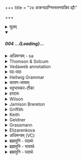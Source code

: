 +++
title = "२४ अक्रन्ददग्निस्स्तनयन्निव द्यौः"

+++
<details><summary>मूलम्</summary>

अक्र॑न्दद॒ग्निस्स्त॒नय॑न्निव॒ द्यौः क्षामा॒ रेरि॑हद्वी॒रुध॑स्सम॒ञ्जन्न् ।  
स॒द्यो ज॑ज्ञा॒नो वि हीमि॒द्धो अख्य॒दा रोद॑सी भा॒नुना॑ भात्य॒न्तः ।
</details>
<div class="js_include" includetitle="false" newlevelforh1="5" unfilled url="/vedAH_Rk/shAkalam/saMhitA/sarvASh_TIkAH/10/045/04_akrandadagniH_stanayanniva.md">
<details open><summary><h5>004 ...{Loading}...</h5></summary>
<details><summary>अधिमन्त्रम् - sa</summary>

- देवता - अग्निः
- ऋषिः - वत्सप्रिः
- छन्दः - त्रिष्टुप्
</details>
<details><summary>Thomson & Solcum</summary>

अ᳓क्रन्दद् अग्नि᳓ स्तन᳓यन्न् इव द्यउः᳓  
क्षा᳓मा रे᳓रिहद् वीरु᳓धः समञ्ज᳓न्  
सद्यो᳓ जज्ञानो᳓ वि᳓ ही᳓म् इद्धो᳓ अ᳓ख्यद्  
आ᳓ रो᳓दसी भानु᳓ना भाति अन्तः᳓
</details>
<details><summary>Vedaweb annotation</summary>

_________
**Strata**  
Cretic

_________
**Pāda-label**  
genre M  
genre M  
genre M  
genre M
_________
**Morph**  
agníḥ ← agní- (nominal stem)  
{case:NOM, gender:M, number:SG}

ákrandat ← √krand- (root)  
{number:SG, person:3, mood:IND, tense:IPRF, voice:ACT}

dyaúḥ ← dyú- ~ div- (nominal stem)  
{case:NOM, gender:M, number:SG}

iva ← iva (invariable)  
{}

stanáyan ← √stanⁱ- (root)  
{case:NOM, gender:M, number:SG, tense:PRS, voice:ACT}

kṣā́ma ← kṣā́man- (nominal stem)  
{case:ACC, gender:N, number:PL}

rérihat ← √rih- (root)  
{case:NOM, gender:M, number:SG, tense:PRS, voice:ACT}

samañján ← √añj- (root)  
{case:NOM, gender:M, number:SG, tense:PRS, voice:ACT}

vīrúdhaḥ ← vīrúdh- (nominal stem)  
{case:ACC, gender:F, number:PL}

ákhyat ← √khyā- (root)  
{number:SG, person:3, mood:IND, tense:AOR, voice:ACT}

hí ← hí (invariable)  
{}

iddháḥ ← √idh- 1 (root)  
{case:NOM, gender:M, number:SG, non-finite:PPP}

īm ← īm (invariable)  
{}

jajñānáḥ ← √janⁱ- (root)  
{case:NOM, gender:M, number:SG, tense:PRF, voice:MED}

sadyás ← sadyás (invariable)  
{}

ví ← ví (invariable)  
{}

ā́ ← ā́ (invariable)  
{}

antár ← antár (invariable)  
{}

bhānúnā ← bhānú- (nominal stem)  
{case:INS, gender:M, number:SG}

bhāti ← √bhā- (root)  
{number:SG, person:3, mood:IND, tense:PRS, voice:ACT}

ródasī ← ródasī- (nominal stem)  
{case:NOM, gender:F, number:DU}

</details>
<details><summary>पद-पाठः</summary>

अक्र॑न्दत् । अ॒ग्निः । स्त॒नय॑न्ऽइव । द्यौः । क्षाम॑ । रेरि॑हत् । वी॒रुधः॑ । स॒म्ऽअ॒ञ्जन् ।  
स॒द्यः । ज॒ज्ञा॒नः । वि । हि । ई॒म् । इ॒द्धः । अख्य॑त् । आ । रोद॑सी॒ इति॑ । भा॒नुना॑ । भा॒ति॒ । अ॒न्तरिति॑ ॥
</details>
<details><summary>Hellwig Grammar</summary>

-   *akrandad* ← *akrandat* ← *krand*
- \[verb\], singular, Imperfect
- “roar; neigh; cry; howl; shout.”

_________

- *agni*
- \[noun\], nominative, singular, masculine
- “fire; Agni; sacrificial fire; digestion; cautery; Plumbago
    zeylanica; fire; vahni; agni \[word\]; agnikarman; gold; three;
    jāraṇa; pyre; fireplace; heating.”

_________

- *stanayann* ← *stanayan* ← *stanay* ← *√stan*
- \[verb noun\], nominative, singular
- “thunder; thunder.”

_________

- *iva*
- \[adverb\]
- “like; as it were; somehow; just so.”

_________

- *dyauḥ* ← *div*
- \[noun\], nominative, singular
- “sky; Svarga; day; div \[word\]; heaven and earth; day; dawn.”

_________

- *kṣāmā* ← *kṣam*
- \[noun\], accusative, dual, feminine
- “Earth; heaven and earth.”

_________

- *rerihad* ← *rerihat* ← *rerih* ← *√rih*
- \[verb noun\], nominative, singular
- “lick.”

_________

- *vīrudhaḥ* ← *vīrudh*
- \[noun\], accusative, plural, feminine
- “plant; shrub.”

_________

- *samañjan* ← *samañj* ← *√añj*
- \[verb noun\], nominative, singular
- “anoint.”

_________

- *sadyo* ← *sadyas*
- \[adverb\]
- “immediately; just; daily; sadyas \[word\].”

_________

- *jajñāno* ← *jajñānaḥ* ← *jan*
- \[verb noun\], nominative, singular
- “become; originate; be born; transform; happen; result; grow; beget;
    produce; create; conceive; separate; cause; give birth; grow;
    produce; generate; be; become; arise; come on.”

_________

- *vi*
- \[adverb\]
- “apart; away; away.”

_________

- *hīm* ← *hi*
- \[adverb\]
- “because; indeed; for; therefore; hi \[word\].”

_________

- *hīm* ← *im* ← *iṃ*
- \[adverb\]

_________

- *iddho* ← *iddhaḥ* ← *indh*
- \[verb noun\], nominative, singular
- “kindle; ignite; set ablaze.”

_________

- *akhyad* ← *akhyat* ← *khyā*
- \[verb\], singular, Thematic aorist (Ind.)
- “name; describe; call; enumerate; watch; know.”

_________

- *ā*
- \[adverb\]
- “towards; ākāra; until; ā; since; according to; ā \[suffix\].”

_________

- *rodasī* ← *rodas*
- \[noun\], accusative, dual, neuter
- “heaven and earth; Earth.”

_________

- *bhānunā* ← *bhānu*
- \[noun\], instrumental, singular, masculine
- “sun; Surya; Calotropis gigantea Beng.; sunbeam; beam; luminosity;
    copper; light; twelve; appearance; Bhānu; flare.”

_________

- *bhāty* ← *bhāti* ← *bhā*
- \[verb\], singular, Present indikative
- “look; shine; show; look like; glitter; reflect.”

_________

- *antaḥ* ← *antar*
- \[adverb\]
- “inside; in; antar \[word\]; midmost; between; among.”

_________

</details>
<details><summary>सायण-भाष्यम्</summary>

दावरूपोऽग्निः स्तूयते । **अग्निः** दावाग्निः **स्तनयन्निव** **द्यौः** यथा दीप्तो विद्युद्रूपः पर्जन्यो महान्तं शब्दं करोति तद्वत् **अक्रन्दत्** महान्तं शब्दं करोति । किं कुर्वन्नित्यत्राह। **क्षाम** क्षामां पृथिवीं **रेरिहत्** आस्वादयन् **वीरुधः** ओषधीश्च **समञ्जन्** म्रक्षयन् । संतापयन्नित्यर्थः। किंच **सद्यः** तत्क्षणे समाने काले **जज्ञानः** जायमानः **इद्धः** दीप्तः **ईम्** इदं स्वेन दग्धं वस्तुजातं **वि** **अख्यत्** विविधं पश्यति । **हि** इति पादपूरणः । किंच **रोदसी** द्यावापृथिव्यौ **अन्तः** अन्तरेण **भानुना** स्वदीप्त्या **भाति** प्रकाशते । यद्वा । वाजसनेयकोक्तार्थो द्रष्टव्यः । तद्यथा--' अक्रन्ददग्निः स्तनयन्निव द्यौरिति । क्रन्दतीव हि पर्जन्यः स्तनयन् क्षामा रेरिहद्वीरुधः समञ्जन्निति क्षामा वै रेरिह्यमाणो वीरुधः समनक्ति सद्यो जज्ञानो वि हीमिद्धो अख्यदिति सद्यो वा एष जज्ञान इदं सर्वं विख्यापयत्या रोदसी भानुना भात्यन्तरितीमे वै द्यावापृथिवी रोदसी ते एष भानुना भात्यन्तः । (श. ब्रा. ६. ७. ३. २ ) इति वैद्युतस्य स्तुतिः । यद्वा । इयं दावाग्नेः स्तुतिरिति ॥
</details>
<details><summary>भट्टभास्कर-टीका</summary>

अयमग्निरक्रन्दत् क्रन्दतु शब्दं करोतु अस्मच्छत्रुकुलं दहन् । छान्दसो लङ् । स्तनयन् द्युरिव यथा द्यौर्घनपटलसञ्छन्ना स्तनयति । स्तन शब्दे चुरादिरदन्तः । यद्वा - क्रन्दयतु अस्मद्रिपुकुलम् गर्जन्तीव द्यौरन्तरिक्षं; दिवि हि गर्जान्त्यां भयेन जना महारवं कुर्वन्ति ।  
किं कुर्वन्नित्याह - क्षाम क्षीणं, दग्धमस्मच्छत्रुकुलं रोरिहन्नत्यर्थं लिहन् आस्वादयन् सर्वतो दहन् इत्यर्थः । क्षयि जयि षयि क्षये 'भूतेपि दृश्यन्ते' इति भूतेपि कर्मणि मनिन् प्रत्ययः । रिहेर्यङ्लुगन्ताच्छतृप्रत्ययः, 'नाभ्यस्ताच्छतुः' इति नुमभावः, 'अभ्यस्तानामादिः' इत्याद्युदात्तत्वम् । 'कपिलकादीनां संज्ञाछन्दसोर्वालो रमापद्यते' इति रत्वम् । 'अन्येषामपि दृश्यते' इति क्षामशब्दस्य संहितायां दीर्घत्वम् ।   
पुनश्च विशेष्यते - वीरुधस्समञ्जन् सम्मृक्षन् सन्दहन्; उपलक्षणं चैतत्. तृणगुल्मलतावनस्पतीनाप्नुवन्नित्यर्थः ।   
किमीदृशी शक्तिरप्यस्य विद्यत इत्याह - वि हीमिति । हि यस्मादर्थे वर्तते । ईमित्यवधारणे । यस्मादयमग्निः जज्ञानो जायमानः ।
जनी प्रादुर्भावे दैवादिकः, 'बहुळं छन्दसि' इति शप श्लः  ।
यद्वा - जन जनने जुहोत्यादिकः, व्यत्ययेनात्मनेपदं । सद्य एव तत्क्षणादेव इद्धः दीप्तः रोदसी द्यावापृथिव्यौ व्यख्यत् व्यचेष्टत व्यपश्यत् । छान्दसो लुङ्, 'अस्यतिवक्तिख्यातिभ्योङ्', 'हिच' इति निघातप्रतिषेधः । स्वयं च भानुना तेजसा अन्तर्द्यावापृथिव्योर्मध्ये आभाति समन्तात्प्रकाशते । यद्वा - रोदसी व्यख्यत् विचष्टे यथावत्प्रकाशयति । स्वयमपि तयोर्मध्ये भाति । तस्मान्महातेजसानेन किं हि नाम कर्तुं न शक्यते इति भावः । `भागधेयेनैवैनँ शमयित्वा परानभि निर्दिशति' ``इति ब्राह्मणम् ।

'अभि वा एष एतानुच्यति येषां पूर्वापरा अन्वञ्चः प्रमीयन्ते पुरुषाहुतिर्ह्यस्य प्रियतमाग्नये क्षामवते पुरोःडाशमष्टाकपालं निर्वपेत्' इत्यस्यापीयमेव पुरोनुवाक्या । तदैवं योजनीयम् - अयमेवंगुणविशिष्टोग्निरस्माकं पूर्वापरप्रमादहेतुं पापं क्षाम क्षीणं यथा तथा रेरिहत् आस्वादयन् नाशयन् अनेन हविषा समिद्धः शब्दं करोत्विति । `'भागधेयेनैवैनं शमयति नैषां पुरायुषोपरः प्र मीयते' ``इति ब्राह्मणम् ।

'अभि वा एष एतस्य गृहानुच्यति यस्य गृहान्दहत्यग्नये क्षामवते पुरोडाशमष्टाकपालं निर्वपेत्' इत्यस्यापीयमेव पुरोनुवाक्या । तत्र त्वेवं व्याख्येयम् - क्षाम क्षीणं दग्धमस्मद्गृहं रेरिहत् आस्वादयन्वीरुधो गृहावयवान् स्थूणावंशदीन् समञ्जन् भक्षयन्नयं खल्वग्निरक्रन्दत् । तस्मादिममिदानीमेवानेन हविषा प्रसन्नं करोमि, यथा पुनरस्मद्गृहं न धक्ष्यतीति । 'भागधेयेनैवैनं शमयति नास्यापरं गृहान्दहति' `इति ब्राह्मणम् ॥

</details>
<details><summary>हरदत्तः</summary>

दावाग्निस्स्तूयते - अक्रन्ददिति ॥ अक्रन्दत् क्रन्दती अग्निः दावरूपः स्तनयन्निव पर्जन्य इव द्यौः सप्तम्यर्थे प्रथमा । दिवि व्योम्नि क्षाम क्षामेती पृथिवीनाम । पदकाले छान्दसं हृस्वत्वम् । द्वितीयार्थं चैतल्लुप्तविभक्तिकम् । क्षामां रेरिहत् आस्वादयन् अटवीस्थलं दहन्नित्यर्थः । वीरुधः गुल्मान् समञ्जन् सम्यग्गच्छन् भक्षणार्थं भक्षयन्नित्येव वाऽर्थः । किञ्च - जज्ञानः जातोऽयमटव्यां सद्यः तदैव इद्धः दीप्तः व्यख्यत् । व्यत्ययेनायं कर्मणि कर्तृप्रत्ययः । विख्यायते विशेषेण दृश्यते दूरस्थैरपि हि । ईमिति? पादपूरणे । तथा रोदसी सन्तः द्यावापृथिव्योर्मध्ये भानुना स्वया दीप्त्या आभाति समन्ता दीप्यते ॥
</details>
<details><summary>Wilson</summary>

_________
**English translation:**  

“**Agni** cries aloud like the thundering heaven; he licks the earth burning the plural nts; as soon asgenerated, he contemplates this (conflagration); when kindled he blazes with his (own) radiance between heavenand earth.”
</details>
<details><summary>Jamison Brereton</summary>

Agni has roared like thundering heaven, constantly licking at (heaven  and) earth, anointing the plants,  
for as soon as he was born kindled, he surveyed them. He radiates with  his radiant beam between the two world-halves.
</details>
<details><summary>Griffith</summary>

Agni roared out, like Dyaus what time he thunders: he licked the ground about the plants he flickered.  
     At once, when born, he looked around enkindled, and lightened heaven and earth within with splendour.
</details>
<details><summary>Keith</summary>

Agni hath cried like Dyaus thundering,  
Licking the earth, devouring the plants;  
Straightway on birth he shone aflame;
</details>
<details><summary>Geldner</summary>

Es brüllte Agni wie der Himmel donnernd, den Erdboden leckend, die Pflanzen bestreichend. Denn eben geboren hat der Entflammte alsbald nach ihnen Ausschau gehalten; er erglänzt mit seinem Glanze zwischen beiden Welthälften.
</details>
<details><summary>Grassmann</summary>

Es brüllte Agni, donnernd wie der Himmel, den Boden leckend, um die Pflanzen flackernd; Denn kaum erzeugt, erblickt er Erd' und Himmel und strahlt entzündet glänzend zwischen beiden.
</details>
<details><summary>Elizarenkova</summary>

Взревел Агни, как гремящее небо,  
Облизывая почву, смазывая растения.  
Едва лишь родившись, зажженный, он стал их высматривать.  
(Своим) светом сияет он между двух миров.
</details>
<details><summary>अधिमन्त्रम् (VC)</summary>

- अग्निः
- वत्सप्रिः
- निचृत्त्रिष्टुप्
- धैवतः
</details>
<details><summary>ब्रह्ममुनि - पदार्थः</summary>

पदार्थान्वयभाषाः -  (द्यौः) द्युलोक में दीप्त विद्युदग्नि (स्तनयन्-इव यथा) शब्द करता हुआ चमकता है, तथा (अग्निः) यह पार्थिव अग्नि (क्षाम) पृथिवी के प्रति (अक्रन्दत्) जलता हुआ शब्द करता है (वीरुधः-समञ्जन् रेरिहत्) ओषधियों को काष्ठों को संसक्त हुआ-जलता हुआ भस्मी करने के लिए बार-बार चाटता है-स्पर्श करता है (सद्यः-जज्ञानः) तुरन्त प्रकट हुआ (हि-ईम्-इद्धः) इस प्रकार प्रज्वलित हुआ (अख्यत्) प्रत्यक्ष होता है (रोदसी-अन्तः-भानुना वि भाति) द्युलोक पृथिवीलोक के मध्य में दीप्ति से विशिष्टरूप से प्रकाशित होता है ॥४॥
</details>
<details><summary>ब्रह्ममुनि - भावार्थः</summary>

भावार्थभाषाः -  द्युलोक में सूर्यरूप से अग्नि प्रकाशमान होता है, अन्तरिक्ष में विद्युद्रूप से और पृथ्वी पर काष्ठ इन्धन द्वारा पार्थिव अग्नि के रूप में प्रकाशित होता है, इस प्रकार अग्नितत्त्व द्यावापृथ्वीमय जगत् में प्रसिद्ध हुआ अन्य प्रदार्थों का प्रकाशक है ॥४॥
</details>
<details><summary>ब्रह्ममुनि - पदार्थः</summary>

पदार्थान्वयभाषाः -  (द्यौः) द्युलोकं प्रति दीप्तो विद्युदग्निः (स्तनयन् इव यथा) शब्दयन् प्रकाशते, तथा (अग्निः) एषः पार्थिवोऽग्निः (क्षाम) पृथिवीं प्रति “क्षाम क्षामा पृथिवीनाम” [निघ० १।१] (अक्रन्दत्) क्रन्दति ज्वलन् सन् शब्दं करोति (वीरुधः-समञ्जन् रेरिहत्) ओषधीः काष्ठानि संसक्तः सन् प्रज्वलयन् पुनः पुनः लेढि भस्मीकरणाय (सद्यः-जज्ञानः) प्रकटीभूतस्तत्काले तदैव (हि-ईम्-इद्धः) एवं खलु दीप्तः प्रज्वलितः (अख्यन्) प्रत्यक्षं भवति (रोदसी-अन्तः भानुना विभाति) द्यावापृथिव्योरन्तर्मध्ये “रोदसी द्यावापृथिवीनाम” [निघ० ३।३०] द्युलोकपृथिवीलोकयोर्मध्ये विशिष्टं प्रकाशते ॥४॥
</details>
</details>
</div>
